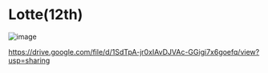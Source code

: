 # Lotte(12th)

![image](https://user-images.githubusercontent.com/76422150/118434274-bf818780-b717-11eb-8b49-cfef216567ab.png)

https://drive.google.com/file/d/1SdTpA-jr0xIAvDJVAc-GGigi7x6goefq/view?usp=sharing

